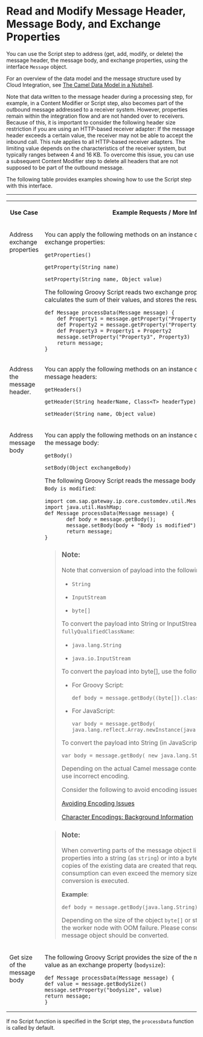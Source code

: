<!-- loio5822f320823040af915c54a379463547 -->

# Read and Modify Message Header, Message Body, and Exchange Properties

You can use the Script step to address \(get, add, modify, or delete\) the message header, the message body, and exchange properties, using the interface `Message` object.

For an overview of the data model and the message structure used by Cloud Integration, see [The Camel Data Model in a Nutshell](the-camel-data-model-in-a-nutshell-d4f8f03.md).

Note that data written to the message header during a processing step, for example, in a Content Modifier or Script step, also becomes part of the outbound message addressed to a receiver system. However, properties remain within the integration flow and are not handed over to receivers. Because of this, it is important to consider the following header size restriction if you are using an HTTP-based receiver adapter: If the message header exceeds a certain value, the receiver may not be able to accept the inbound call. This rule applies to all HTTP-based receiver adapters. The limiting value depends on the characteristics of the receiver system, but typically ranges between 4 and 16 KB. To overcome this issue, you can use a subsequent Content Modifier step to delete all headers that are not supposed to be part of the outbound message.

The following table provides examples showing how to use the Script step with this interface.

****


<table>
<tr>
<th valign="top">

Use Case



</th>
<th valign="top">

Example Requests / More Information



</th>
</tr>
<tr>
<td valign="top">

Address exchange properties



</td>
<td valign="top">

You can apply the following methods on an instance of `Message` in order to get or set exchange properties:

`getProperties()`

`getProperty(String name)`

`setProperty(String name, Object value)` 

The following Groovy Script reads two exchange properties \(`Property1` and `Property2`\), calculates the sum of their values, and stores the result in a third property \(`Property3`\):

```
def Message processData(Message message) {
    def Property1 = message.getProperty("Property1") as Double
    def Property2 = message.getProperty("Property2") as Double
    def Property3 = Property1 + Property2
    message.setProperty("Property3", Property3)
    return message;
}

```



</td>
</tr>
<tr>
<td valign="top">

Address the message header.



</td>
<td valign="top">

You can apply the following methods on an instance of `Message` in order to get or set message headers:

`getHeaders()`

`getHeader(String headerName, Class<T> headerType)` 

`setHeader(String name, Object value)` 



</td>
</tr>
<tr>
<td valign="top">

Address message body



</td>
<td valign="top">

You can apply the following methods on an instance of `Message` in order to get or set the message body:

`getBody()`

`setBody(Object exchangeBody)` 

The following Groovy Script reads the message body and enhances it with the string `Body is modified`:

```
import com.sap.gateway.ip.core.customdev.util.Message;
import java.util.HashMap;
def Message processData(Message message) {
       def body = message.getBody();
       message.setBody(body + "Body is modified");
       return message;
}
```

> ### Note:  
> Note that conversion of payload into the following formats is supported:
> 
> -   `String`
> 
> -   `InputStream`
> 
> -   `byte[]`
> 
> 
> To convert the payload into String or InputStream use the following `fullyQualifiedClassName`:
> 
> -   `java.lang.String`
> 
> -   `java.io.InputStream`
> 
> 
> To convert the payload into byte\[\], use the following:
> 
> -   For Groovy Script:
> 
>     `def body = message.getBody((byte[]).class);`
> 
> -   For JavaScript:
> 
>     `var body = message.getBody( java.lang.reflect.Array.newInstance(java.lang.Byte.TYPE,0).getClass());`
> 
> 
> To convert the payload into String \(in JavaScript\):
> 
> `var body = message.getBody( new java.lang.String().getClass() );`
> 
> Depending on the actual Camel message content, the `getBody(<type>)` can still use incorrect encoding.
> 
> Consider the following to avoid encoding issues:
> 
> [Avoiding Encoding Issues](avoiding-encoding-issues-3018480.md)
> 
> [Character Encodings: Background Information](character-encodings-background-information-083c971.md)

> ### Note:  
> When converting parts of the message object like the body or even headers or properties into a string \(as `string`\) or into a byte array \(as `byte[]`\) consider that copies of the existing data are created that require extra memory. This resource consumption can even exceed the memory size of the original object if string conversion is executed.
> 
> **Example**:
> 
> `def body = message.getBody(java.lang.String);`
> 
> Depending on the size of the object `byte[]` or string conversion can endanger the worker node with OOM failure. Please consciously decide which part of the message object should be converted.



</td>
</tr>
<tr>
<td valign="top">

Get size of the message body



</td>
<td valign="top">

The following Groovy Script provides the size of the message in bytes, and stores the value as an exchange property \(`bodysize`\):

```
def Message processData(Message message) {
def value = message.getBodySize()
message.setProperty("bodysize", value)
return message;
}
```



</td>
</tr>
</table>

If no Script function is specified in the Script step, the `processData` function is called by default.

